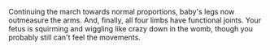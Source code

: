 Continuing the march towards normal proportions, baby's legs now outmeasure the arms. And, finally, all four limbs have functional joints. Your fetus is squirming and wiggling like crazy down in the womb, though you probably still can't feel the movements.